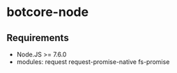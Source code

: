 # botcore-node

## Requirements
- Node.JS >= 7.6.0
- modules: request request-promise-native fs-promise

